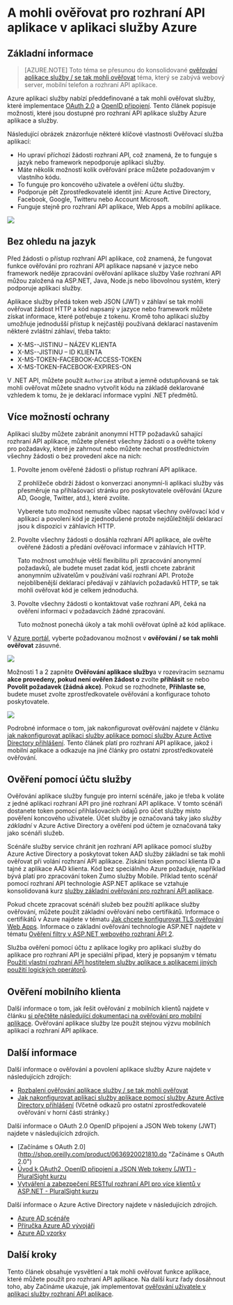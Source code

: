 <properties
    pageTitle="A mohli ověřovat pro rozhraní API aplikace v aplikaci služby Azure | Microsoft Azure"
    description="Informace o službách a tak mohli ověřovat, které aplikaci služby Azure poskytuje pro rozhraní API aplikace."
    services="app-service\api"
    documentationCenter=".net"
    authors="tdykstra"
    manager="wpickett"
    editor=""/>

<tags
    ms.service="app-service-api"
    ms.workload="na"
    ms.tgt_pltfrm="na"
    ms.devlang="na"
    ms.topic="article"
    ms.date="05/23/2016"
    ms.author="rachelap"/>

# <a name="authentication-and-authorization-for-api-apps-in-azure-app-service"></a>A mohli ověřovat pro rozhraní API aplikace v aplikaci služby Azure

## <a name="overview"></a>Základní informace 

> [AZURE.NOTE] Toto téma se přesunou do konsolidované [ověřování aplikace služby / se tak mohli ověřovat](../app-service/app-service-authentication-overview.md) téma, který se zabývá webový server, mobilní telefon a rozhraní API aplikace.

Azure aplikaci služby nabízí předdefinované a tak mohli ověřovat služby, které implementace [OAuth 2.0](#oauth) a [OpenID připojení](#oauth). Tento článek popisuje možnosti, které jsou dostupné pro rozhraní API aplikace služby Azure aplikace a služby.

Následující obrázek znázorňuje některé klíčové vlastnosti Ověřovací služba aplikací:

* Ho upraví příchozí žádosti rozhraní API, což znamená, že to funguje s jazyk nebo framework nepodporuje aplikaci služby.
* Máte několik možností kolik ověřování práce můžete požadovaným v vlastního kódu.
* To funguje pro koncového uživatele a ověření účtu služby. 
* Podporuje pět Zprostředkovatelé identit jiní: Azure Active Directory, Facebook, Google, Twitteru nebo Account Microsoft.
* Funguje stejně pro rozhraní API aplikace, Web Apps a mobilní aplikace.

![](./media/app-service-api-authentication/api-apps-overview.png)

## <a name="language-agnostic"></a>Bez ohledu na jazyk

Před žádosti o přístup rozhraní API aplikace, což znamená, že fungovat funkce ověřování pro rozhraní API aplikace napsané v jazyce nebo framework neděje zpracování ověřování aplikace služby  Vaše rozhraní API můžou založená na ASP.NET, Java, Node.js nebo libovolnou systém, který podporuje aplikaci služby.

Aplikace služby předá token web JSON (JWT) v záhlaví se tak mohli ověřovat žádost HTTP a kód napsaný v jazyce nebo framework můžete získat informace, které potřebuje z tokenu. Kromě toho aplikaci služby umožňuje jednodušší přístup k nejčastěji používaná deklarací nastavením některé zvláštní záhlaví, třeba takto:

* X-MS--JISTINU – NÁZEV KLIENTA
* X-MS--JISTINU – ID KLIENTA
* X-MS-TOKEN-FACEBOOK-ACCESS-TOKEN
* X-MS-TOKEN-FACEBOOK-EXPIRES-ON
 
V .NET API, můžete použít `Authorize` atribut a jemně odstupňovaná se tak mohli ověřovat můžete snadno vytvořit kódu na základě deklarované vzhledem k tomu, že je deklarací informace vyplní .NET předmětů.

## <a name="multiple-protection-options"></a>Více možností ochrany

Aplikaci služby můžete zabránit anonymní HTTP požadavků sahající rozhraní API aplikace, můžete přenést všechny žádosti o a ověřte tokeny pro požadavky, které je zahrnout nebo můžete nechat prostřednictvím všechny žádosti o bez provedení akce na nich:

1. Povolte jenom ověřené žádosti o přístup rozhraní API aplikace.

    Z prohlížeče obdrží žádost o konverzaci anonymní-li aplikaci služby vás přesměruje na přihlašovací stránku pro poskytovatele ověřování (Azure AD, Google, Twitter, atd.), které zvolíte. 

    Vyberete tuto možnost nemusíte vůbec napsat všechny ověřovací kód v aplikaci a povolení kód je zjednodušené protože nejdůležitější deklarací jsou k dispozici v záhlavích HTTP.

2. Povolte všechny žádosti o dosáhla rozhraní API aplikace, ale ověřte ověřené žádosti a předání ověřovací informace v záhlavích HTTP.

    Tato možnost umožňuje větší flexibilitu při zpracování anonymní požadavků, ale budete muset zadat kód, jestli chcete zabránit anonymním uživatelům v používání vaší rozhraní API. Protože nejoblíbenější deklarací předávají v záhlavích požadavků HTTP, se tak mohli ověřovat kód je celkem jednoduchá.
    
3. Povolte všechny žádosti o kontaktovat vaše rozhraní API, čeká na ověření informací v požadavcích žádné zpracování.

    Tuto možnost ponechá úkoly a tak mohli ověřovat úplně až kód aplikace.

V [Azure portál](https://portal.azure.com/), vyberte požadovanou možnost v **ověřování / se tak mohli ověřovat** zásuvné.

![](./media/app-service-api-authentication/authblade.png)

Možnosti 1 a 2 zapněte **Ověřování aplikace služby**a v rozevíracím seznamu **akce provedeny, pokud není ověřen žádost o** zvolte **přihlásit** se nebo **Povolit požadavek (žádná akce)**.  Pokud se rozhodnete, **Přihlaste se**, budete muset zvolte zprostředkovatele ověřování a konfigurace tohoto poskytovatele.

![](./media/app-service-api-authentication/actiontotake.png)

Podrobné informace o tom, jak nakonfigurovat ověřování najdete v článku [jak nakonfigurovat aplikaci služby aplikace pomocí služby Azure Active Directory přihlášení](../app-service-mobile/app-service-mobile-how-to-configure-active-directory-authentication.md). Tento článek platí pro rozhraní API aplikace, jakož i mobilní aplikace a odkazuje na jiné články pro ostatní zprostředkovatelé ověřování.
 
## <a id="internal"></a>Ověření pomocí účtu služby

Ověřování aplikace služby funguje pro interní scénáře, jako je třeba k voláte z jedné aplikaci rozhraní API pro jiné rozhraní API aplikace. V tomto scénáři dostanete token pomocí přihlašovacích údajů pro účet služby místo pověření koncového uživatele. Účet služby je označovaná taky jako *služby základní* v Azure Active Directory a ověření pod účtem je označovaná taky jako scénáři služeb. 

Scénáře služby service chránit jen rozhraní API aplikace pomocí služby Azure Active Directory a poskytovat token AAD služby základní se tak mohli ověřovat při volání rozhraní API aplikace. Získání token pomocí klienta ID a tajné z aplikace AAD klienta. Kód bez speciálního Azure požaduje, například bývá platí pro zpracování token Zumo služby Mobile. Příklad tento scénář pomocí rozhraní API technologie ASP.NET aplikace se vztahuje konsolidovaná kurz [služby základní ověřování pro rozhraní API aplikace](app-service-api-dotnet-service-principal-auth.md).

Pokud chcete zpracovat scénáři služeb bez použití aplikace služby ověřování, můžete použít základní ověřování nebo certifikátů. Informace o certifikátů v Azure najdete v tématu [Jak chcete konfigurovat TLS ověřování Web Apps](../app-service-web/app-service-web-configure-tls-mutual-auth.md). Informace o základní ověřování technologie ASP.NET najdete v tématu [Ověření filtry v ASP.NET webového rozhraní API 2](http://www.asp.net/web-api/overview/security/authentication-filters).

Služba ověření pomocí účtu z aplikace logiky pro aplikaci služby do aplikace pro rozhraní API je speciální případ, který je popsaným v tématu [Použití vlastní rozhraní API hostitelem služby aplikace s aplikacemi jiných použití logických operátorů](../app-service-logic/app-service-logic-custom-hosted-api.md).

## <a name="mobile-client-authentication"></a>Ověření mobilního klienta

Další informace o tom, jak řešit ověřování z mobilních klientů najdete v článku [si přečtěte následující dokumentaci na ověřování pro mobilní aplikace](../app-service-mobile/app-service-mobile-ios-get-started-users.md). Ověřování aplikace služby lze použít stejnou výzvu mobilních aplikací a rozhraní API aplikace.
  
## <a name="more-information"></a>Další informace

Další informace o ověřování a povolení aplikace služby Azure najdete v následujících zdrojích:

* [Rozbalení ověřování aplikace služby / se tak mohli ověřovat](/blog/announcing-app-service-authentication-authorization/)
* [Jak nakonfigurovat aplikaci služby aplikace pomocí služby Azure Active Directory přihlášení](../app-service-mobile/app-service-mobile-how-to-configure-active-directory-authentication.md) (Včetně odkazů pro ostatní zprostředkovatelé ověřování v horní části stránky.) 

Další informace o OAuth 2.0 OpenID připojení a JSON Web tokeny (JWT) najdete v následujících zdrojích.

* [Začínáme s OAuth 2.0] (http://shop.oreilly.com/product/0636920021810.do "Začínáme s OAuth 2.0") 
* [Úvod k OAuth2, OpenID připojení a JSON Web tokeny (JWT) - PluralSight kurzu](http://www.pluralsight.com/courses/oauth2-json-web-tokens-openid-connect-introduction) 
* [Vytváření a zabezpečení RESTful rozhraní API pro více klientů v ASP.NET - PluralSight kurzu](http://www.pluralsight.com/courses/building-securing-restful-api-aspdotnet)

Další informace o Azure Active Directory najdete v následujících zdrojích.

* [Azure AD scénáře](http://aka.ms/aadscenarios)
* [Příručka Azure AD vývojáři](http://aka.ms/aaddev)
* [Azure AD vzorky](http://aka.ms/aadsamples)

## <a name="next-steps"></a>Další kroky

Tento článek obsahuje vysvětlení a tak mohli ověřovat funkce aplikace, které můžete použít pro rozhraní API aplikace. Na další kurz řady dosáhnout toho, aby Začínáme ukazuje, jak implementovat [ověřování uživatele v aplikaci služby rozhraní API aplikace](app-service-api-dotnet-user-principal-auth.md).
